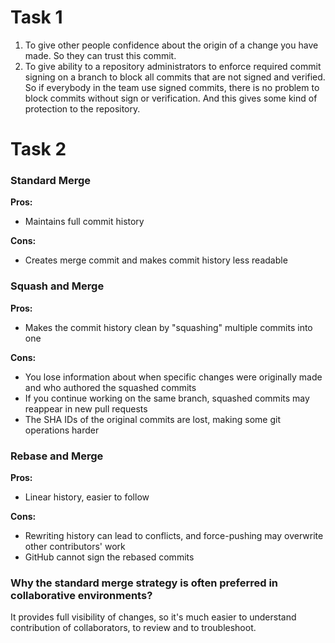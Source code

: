 # Task 1
1. To give other people confidence about the origin of a change you have made. So they can trust this commit.
2. To give ability to a repository administrators to enforce required commit signing on a branch to block all commits that are not signed and verified. So if everybody in the team use signed commits, there is no problem to block commits without sign or verification. And this gives some kind of protection to the repository.
# Task 2
### Standard Merge
**Pros:**
- Maintains full commit history

**Cons:**
- Creates merge commit and makes commit history less readable

### Squash and Merge
**Pros:**
- Makes the commit history clean by "squashing" multiple commits into one

**Cons:**
- You lose information about when specific changes were originally made and who authored the squashed commits
- If you continue working on the same branch, squashed commits may reappear in new pull requests
- The SHA IDs of the original commits are lost, making some git operations harder

### Rebase and Merge
**Pros:**
- Linear history, easier to follow

**Cons:**
- Rewriting history can lead to conflicts, and force-pushing may overwrite other contributors' work
- GitHub cannot sign the rebased commits

### Why the standard merge strategy is often preferred in collaborative environments?
It provides full visibility of changes, so it's much easier to understand contribution of collaborators, to review and to troubleshoot.